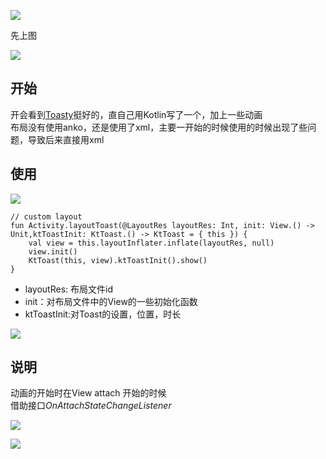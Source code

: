 ![](http://i.imgur.com/6xowrcq.png)       

先上图    

![](http://i.imgur.com/Pzjv0DQ.gif)     
    
## 开始 ##
开会看到[Toasty](https://github.com/GrenderG/Toasty)挺好的，直自己用Kotlin写了一个，加上一些动画      
布局没有使用anko，还是使用了xml，主要一开始的时候使用的时候出现了些问题，导致后来直接用xml     
## 使用 ##
![](http://i.imgur.com/NyILDoq.jpg)      


	// custom layout
	fun Activity.layoutToast(@LayoutRes layoutRes: Int, init: View.() -> Unit,ktToastInit: KtToast.() -> KtToast = { this }) {
	    val view = this.layoutInflater.inflate(layoutRes, null)
	    view.init()
	    KtToast(this, view).ktToastInit().show()
	}	

- layoutRes: 布局文件id
- init：对布局文件中的View的一些初始化函数    
- ktToastInit:对Toast的设置，位置，时长   

![](http://i.imgur.com/2qgaGkv.jpg)    
## 说明 ##
动画的开始时在View attach 开始的时候    
借助接口*OnAttachStateChangeListener*    

![](http://i.imgur.com/Ug8J24s.png)    

![](http://i.imgur.com/iyHGPcf.png)
